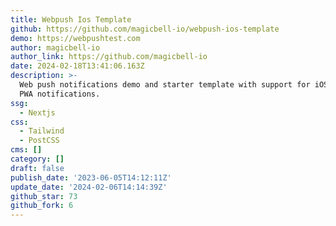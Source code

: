 ```yaml
---
title: Webpush Ios Template
github: https://github.com/magicbell-io/webpush-ios-template
demo: https://webpushtest.com
author: magicbell-io
author_link: https://github.com/magicbell-io
date: 2024-02-18T13:41:06.163Z
description: >-
  Web push notifications demo and starter template with support for iOS Safari
  PWA notifications.
ssg:
  - Nextjs
css:
  - Tailwind
  - PostCSS
cms: []
category: []
draft: false
publish_date: '2023-06-05T14:12:11Z'
update_date: '2024-02-06T14:14:39Z'
github_star: 73
github_fork: 6
---
```

